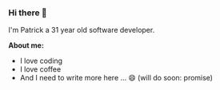 ### Hi there 👋

I'm Patrick a 31 year old software developer.

**About me:**
- I love coding
- I love coffee
- And I need to write more here ... 😄 (will do soon: promise)
